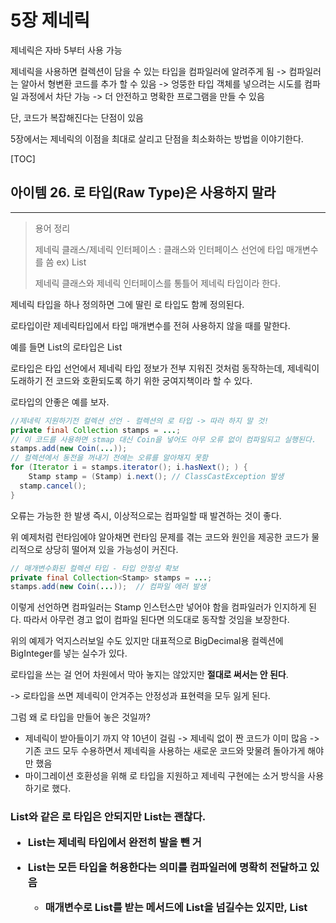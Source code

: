 # 5장 제네릭

제네릭은 자바 5부터 사용 가능

제네릭을 사용하면 컬렉션이 담을 수 있는 타입을 컴파일러에 알려주게 됨 -> 컴파일러는 알아서 형변환 코드를 추가 할 수 있음 -> 엉뚱한 타입 객체를 넣으려는 시도를 컴파일 과정에서 차단 가능 -> 더 안전하고 명확한 프로그램을 만들 수 있음

단, 코드가 복잡해진다는 단점이 있음

5장에서는 제네릭의 이점을 최대로 살리고 단점을 최소화하는 방법을 이야기한다.

[TOC]



## 아이템 26. 로 타입(Raw Type)은 사용하지 말라

-------

> 용어 정리
>
> 제네릭 클래스/제네릭 인터페이스 : 클래스와 인터페이스 선언에 타입 매개변수를 씀  ex) List<E>
>
> 제네릭 클래스와 제네릭 인터페이스를 통틀어 제네릭 타입이라 한다.

제네릭 타입을 하나 정의하면 그에 딸린 로 타입도 함께 정의된다.

로타입이란 제네릭타입에서 타입 매개변수를 전혀 사용하지 않을 때를 말한다.

예를 들면 List<E>의 로타입은 List

로타입은 타입 선언에서 제네릭 타입 정보가 전부 지워진 것처럼 동작하는데, 제네릭이 도래하기 전 코드와 호환되도록 하기 위한 궁여지책이라 할 수 있다.



로타입의 안좋은 예를 보자.

```java
//제네릭 지원하기전 컬렉션 선언 - 컬렉션의 로 타입 -> 따라 하지 말 것!
private final Collection stamps = ...;
// 이 코드를 사용하면 stmap 대신 Coin을 넣어도 아무 오류 없이 컴파일되고 실행된다.  -> unchecked call 경고 나타남
stamps.add(new Coin(...)); 
// 컬렉션에서 동전을 꺼내기 전에는 오류를 알아채지 못함
for (Iterator i = stamps.iterator(); i.hasNext(); ) {
	Stamp stamp = (Stamp) i.next(); // ClassCastException 발생
  stamp.cancel();
}
```

오류는 가능한 한 발생 즉시, 이상적으로는 컴파일할 때 발견하는 것이 좋다. 

위 예제처럼 런타임에야 알아채면 런타임 문제를 겪는 코드와 원인을 제공한 코드가 물리적으로 상당히 떨어져 있을 가능성이 커진다.

```java
// 매개변수화된 컬렉션 타입 - 타입 안정성 확보
private final Collection<Stamp> stamps = ...;
stamps.add(new Coin(...));  // 컴파일 에러 발생
```

이렇게 선언하면 컴파일러는 Stamp 인스턴스만 넣어야 함을 컴파일러가 인지하게 된다. 따라서 아무런 경고 없이 컴파일 된다면 의도대로 동작할 것임을 보장한다.

위의 예제가 억지스러보일 수도 있지만 대표적으로 BigDecimal용 컬렉션에 BigInteger를 넣는 실수가 있다.



로타입을 쓰는 걸 언어 차원에서 막아 놓지는 않았지만 **절대로 써서는 안 된다**.

-> 로타입을 쓰면 제네릭이 안겨주는 안정성과 표현력을 모두 잃게 된다.

그럼 왜 로 타입을 만들어 놓은 것일까? 

- 제네릭이 받아들이기 까지 약 10년이 걸림 -> 제네릭 없이 짠 코드가 이미 많음 -> 기존 코드 모두 수용하면서 제네릭을 사용하는 새로운 코드와 맞물려 돌아가게 해야만 했음
- 마이그레이션 호환성을 위해 로 타입을 지원하고 제네릭 구현에는 소거 방식을 사용하기로 했다.



### List와 같은 로 타입은 안되지만 List<Object>는 괜찮다.

- List는 제네릭 타입에서 완전히 발을 뺀 거

- List<Object>는 모든 타입을 허용한다는 의미를 컴파일러에 명확히 전달하고 있음

  - 매개변수로 List를 받는 메서드에 List<String>을 넘길수는 있지만, List<Object>를 받는 메서드에는 넘길 수 없다.

    ```java
    public static void main(String[] args) {
      List<String> strings = new ArrayList<>();
      unsafeAdd(strings,Integer.valueOf(42));
      String s = strings.get(0); 
    }
    
    public static void unsafeAdd(List list,Object o){
    	list.add(o); // Unchecked call to 'add(E)' as a member of raw type 'java.util.List' 
    }
    
    // 컴파일은 되지만, list.add에서 경고가 발생하며, 프로그램 실행시 strings.get(0)의 결과를 형변환하려 할 때 ClassCastException 던진다.
    // 컴파일런가 Integer를 String으러 변환 시도. 경고를 무시하고 실행하여 에러 발생 한것.
    ```

    ```java
    public static void main(String[] args) {
    	List<String> strings = new ArrayList<>();
    	unsafeAdd(strings,Integer.valueOf(42));  // 컴파일 에러
    	String s = strings.get(0);
    }
    
    public static void unsafeAdd(List<Object> list,Object o){
    	list.add(o);
    }
    ```



### 원소의 타입을 몰라도 되는 로 타입을 쓰고 싶다?  와일드카드 타입을 사용하자.

```java
// 잘못된 예 - 모르는 타입의 원소도 받는 로 타입을 사용했다.
// 메서드는 동작하지만, 로타입을 사용해 안전하지 않다.
static int numElementsInCommon(Set s1, Set s2){
  int result = 0;
  for (Object o1:s1){
    if(s2.contains(o1)){
      result++;
    }
  }
  return result;
}
```

원소타입 몰라도 되는 로타입을 사용하고 싶다면 와일드 카드를 사용하는게 좋다.

제네릭 타입 쓰고 싶은데, 실제 타입 매개변수가 무엇인지 신경 쓰고 싶지 않다면 **물음표(?)**를 사용하자.

- Set<E>의 비한정적 와일드카드 타입은 Set<?>  -> 어떤 타입이라도 담을 수 있는 가장 범용적인 매개변수화 Set 타입

```java
static int numElementsInCommon(Set<?> s1, Set<?> s2){}
```

비한정적 와일드카드 타입(Set<?>)과 로타입(Set)의 차이점은?

- 와일드카드 타입은 안전하고, 로타입은 안전하지 않다.
  - 로타입 컬렉션에는 아무 원소나 넣을 수 있으니 타입 불변식을 훼손하기 쉽다.
  - Collection<?>에는 (null외에는) 어떤 원소도 넣을 수 없다. 다른 원소 넣으려고 하면 컴파일 에러 발생 -> 컬렉션의 타입 불변식을 훼손하지 못하게 막았다.



Collection<?>에 어떤 원소도 넣지 못하고, 꺼낼 수 있는 객체의 타입도 전혀 알 수 없다. 

이러한 제약을 받아 들일 수 없다면 **제네릭 메서드**나 **한정적 와일드카드 타입**을 사용하면 된다.



### 로 타입 쓰지 말라는 규칙의 예외사항

- class 리터럴에는 로타입을 써야한다.

  - List.class, String[].class -> 허용
  - List<String>.class, List<?>.class -> 허용하지 않음

- instanceof 연산자 쓸 때

  - 런타입에는 제네릭 타입 정보가 지워진다. instanceof 연산자는 비한정적 와일드카드 타입(Set<?>) 이외의 매개변수화 타입에는 적용할 수 없다.
  - 로타입이든 비한정적 와일드카드 타입이든 instanceof 똑같이 동작한다.

  ```java
  # 로 타입을 써도 좋은 예 : instanceof 연산자
  if(o instanceof Set){
  	Set<?> s = (Set<?>) o;
  	//...
  }
  ```

  

### 핵심정리

- 로타입 사용하면 런타임에 예외 발생 할 수 있으니 사용하면 안된다.

- 로타입은 제네릭 도입되기 이전 코드와의 호환성을 위해 제공될 뿐이다.

- Set<Object>는 어떤 타입의 객체도 저장할 수 있는 매개변수화 타입

- Set<?>는 모종의 타입 객체만 저장할 수 있는 와일드카드 타입

- Set (로타입)은 제네릭 타입 시스템에 속하지 않는다.

- Set<Object>, Set<?>는 안전하지만, Set는 안전하지 않다.



![image-20210112210303624](./images/image-20210112210303624.png)



## 아이템 27. 비검사 경고를 제거하라

-------

제네릭 사용하기 시작하면 수많은 컴파일러 경고를 보게 된다.

- 비검사 형변환 경고
- 비검사 메서드 호출 경고
- 비검사 매개변수화 가변인수 타입 경고
- 비검사 변환 경고

### 할 수 있는 한 모든 비검사 경고를 제거하라

```java
Set<Lark> exaltation = new HashSet(); // required: Set<Lark> found: HashSet 

Set<Lark> exaltation = new HashSet<>(); //다이아몬드 연산자만으로 해결 가능
```

모든 비검사 경고를 제거한다면 그 코드는 타입 안정성이 보장된다.

- 즉, 런타임에  ClassCastException이 발생할 일이 없고, 의도한대로 잘 동작하리라 확신할 수 있다.



### 경고를 제거할 수 없지만 타입 안전하다고 확신한다면 @SuppressWarnings("unchecked") 애너테이션을 달아 경고를 숨기자.

단, 타입 안전함을 검증하지 않은 채 경로를 숨기면 스스로에게 잘못된 보안 인식을 심어주는 꼴이다.

- 경고 없이 컴파일 되지만, 런타임에는 여전히 ClassCastException을 던질 수 있다.

한편, 안전하다고 검증된 비검사 경고를 숨기지 않고 그대로 두면, 진짜 문제를 알리는 새로운 경고가 나와도 눈치채지 못할 수 있다.

- 제거하지 않은 수많은 거짓 경고 속에 새로운 경고가 파묻힐것이기 때문

### @SuppressWarnings 애너테이션은 항상 가능한 좁은 범위에 적용하자.

절대로 클래스 전체에 적용해서는 안된다.

한줄이 넘는 메서드나 생성자에 달린 @SuppressWarnings 애너테이션을 발견하면 지역변수 선언 쪽으로 옮기자.

```java
//ArrayList의 toArray
public <T> T[] toArray(T[] a) {
  if (a.length < size) {
  	return (T[])Arrays.copyOf(elements, size, a.getClass()); // Unchecked cast: 'java.lang.Object[]' to 'T[]' 
  }
  System.arraycopy(elements, 0, a, 0, size);

  if (a.length > size) {
  	a[size] = null;
  }
  return a;
}

// 지역변수를 추가해 @SuppressWarnings의 범위를 좁힌다.
public <T> T[] toArray(T[] a) {
  if (a.length < size) {
    @SuppressWarnings("unchecked")
    T[] result = (T[])Arrays.copyOf(elements, size, a.getClass());
    return result;
  }
  System.arraycopy(elements, 0, a, 0, size);

  if (a.length > size) {
  	a[size] = null;
  }
  return a;
}
```



### @SuppressWarnings("unchecked") 애너테이션을 사용할 때면 그 경고를 무시해도 안전한 이유를 항상 주석으로 남겨라

다른 사람이 그 코드를 이해하는데 도움이 되며, 더 중요하게는, 다른 사람이 그 코드를 잘못 수정하여 타입 안정성을 잃는 상황을 줄여준다.

코드가 안전한 근거가 쉽게 떠오르지 않더라도 끝까지 포기하지 말자. 근거를 찾는 중에 그 코드가 사실은 안전하지 않다는 걸 발견할 수도 있으니 말이다.



### 핵심정리

비검사 경고는 중요하니 무시하지 말자.

모든 비검사 경고는 런타임에 ClassCastException을 일으킬 수 있는 잠재적 가능성을 뜻하니 최선을 다해 제거하라.

경고를 없앨 방법을 찾지 못하겠다면, 그 코드가 타입 안전함을 증명하고 가능한 한 범위를 좁혀 @SuppressWarnings("unchecked") 애너테이션으로 경고를 숨겨라

그런 다음 경고를 숨기기로 한 근거를 주석을 남겨라.



## 아이템 28. 배열보다는 리스트를 사용하라

-------

### 배열 vs 제네릭

배열과 제네릭 타입에는 중요한 차이가 두가지가 있다.

1. 배열은 공변이다.

   - 공변 : 함께 변한다.

   - Sub가 Super의 하위 타입이라면 배열 Sub[]는 배열 Super[]의 하위타입이 된다.

   - Type1,Type2가 있을 때, List<Type1>은 List<Type2>의 하위타입도 아니고 상위타입도 아니다.

     제네릭에 문제가 있다고 생각할 수 있지만, 사실 문제가 있는 건 배열쪽이다.

     ```java
     // 런타임에 실패한다.
     Object[] objectArray = new Long[1];
     objectArray[0] = "타입이 달라 넣을 수 없다."; // Exception in thread "main" java.lang.ArrayStoreException: java.lang.String 
     ```

     ```java
     // 컴파일되지 않음
     List<Object> ol = new ArrayList<Long>(); // 호환되지 않는 타입
     ol.add("타입이 달라 넣을 수 없다.");
     ```

2. 배열은 실체화된다.
   - 배열은 런타임에도 자신이 담기로 한 원소의 타입을 인지하고 확인한다.
   - 제네릭은 타입 정보가 런타임에는 소거된다.
     - 소거는 제네릭이 지원되기 전의 레거시 코드와 제네릭 타입을 함께 사용할 수 있게 해주는 메커니즘으로, 자바 5가 제네릭으로 순조롭게 전환될 수 있도록 해줬다.

위 두가지의 주요 차이로 배열과 제네릭은 잘 어우러지지 못한다.



배열은 제네릭타입,매개변수화 타입, 타입 매개변수로 사용할 수 없다.

즉, `new List<E>[]`,`new List<String>[]`,`new E[]`식으로 작성하면 컴파일할 때 제네릭 배열 생성 오류를 일으킨다.



### 제네릭 배열을 만들지 못하게 막은 이유는 무엇일까?

- 타입이 안전하지 않기 때문이다.

이를 허용하게되면 컴파일러가 자동 생성한 형변환 코드에서 런타임에 ClassCastException이 발생할 수 있다.

런타임에 ClassCastException이 발생하는 일을 막아주겠다는 제네릭 타입 시스템의 취지에 어긋나는 것이다.

다음 코드로 구체적인 상황을 살펴보자.

```java
List<String>[] stringLists = new List<String>[1];       //1
List<Integer> intList = Collections.singletonList(42);  //2
Object[] objects = stringLists;													//3
objects[0] = intList;																		//4
String s = stringLists[0].get(0);												//5
```

제네릭 배열을 생성하는 (1)이 허용된다고 가정해보자.

(2)는 원소가 하나인 List<Integer>를 생성한다.

(3)은 (1)에서 생성한 List<String>배열을 Object 배열에 할당한다. 배열은 공변이니 아무 문제 없다.

(4)는 (2)에서 생성한 List<Integer>의 인스턴스를 Object배열의 첫 원소로 저장한다. 제네릭은 소거 방식으로 구현되어 이 역시 성공한다.

즉, 런타임에는 List<Integer> 인스턴스의 타입이 List가 되고, List<Integer>[] 인스턴스의 타입은 List[]가 된다.

따라서 (4)에서도 ArrayStoreException을 일으키지 않는다.

List<String> 인스턴스만 담겠다고 선언한 stringLists배열에는 지금 List<Integer> 인스턴스가 저장되어 있다.

그리고 (5)는 이 배열의 처음 리스트에서 첫 원소를 꺼내려한다. 

컴파일러는 꺼낸 원소를 자동으로 String으로 형변환하는데, 원소가 Integer이므로 런타임에 ClassCastException이 발생한다.

이런 일을 방지하려면 (1)에서 제네릭 배열이 생성되지 않도록 컴파일 오류를 내야한다.



 `List<E>`,`List<String>`,`E` 같은 타입을 실체화 불가 타입이라 한다.

- 실체화 되지않아서 런타임에는 컴파일 타임보다 타입 정보를 적게 가지는 타입
- 소거 메커니즘 때문에 매개변수화 타입 가운데 실체화 될 수 있는 타입은 List<?>, Map<?,?> 같은 비한정적 와일드 카드 타입뿐이다.
  - 배열을 비한정적 와일드카드 타입으로 만들수 있지만, 유용하게 쓰일 일은 거의 없다.

제네릭 컬렉션에서 자신의 원소타입을 담은 배열을 반환하는게 불가능하다 . 

- 완벽하지 않지만 대부분의 상황에서 이문제를 해결해주는 방법은 아이템33. 타입 안전 이종컨테이너를 고려하라를 참고

제네릭 타입과 가변인수 메서드를 함께 쓰면 해석하기 어려운 경고 메세지를 받게 된다. 가변인수메서드를 호출할 때마다 가변인수 매개변수를 담을 배열이 하나 만들어지는데, 이때 그 배열의 원소가 실체화 불가 타입이라면 경고가 발생하는 것이다.

- 이 문제는 @SafeVarargs 애너테이션으로 대처할 수 있다.(아이템32. 제네릭과 가변인수를 함께 쓸 때는 신중하라)

  ```java
  // warning Possible heap pollution from parameterized vararg type 
  static void dangerous(List<String>... stringLists){
  	List<Integer> integerList = Collections.singletonList(42);
  	Object[] objects = stringLists;
  	objects[0] = integerList;           //힙 오염 발생
  	String s = stringLists[0].get(0);   //ClasCastException
  }
  
  @SafeVarargs
  static void dangerous(List<String>... stringLists){
    //...
  }
  ```



배열로 형변환할 때 제네릭 배열 생성 오류나 비검사 형변화 경고가 뜨는 경우 대부분은 배열인 `E[]` 대신 컬렉션인 `List<E>`를 사용하면 해결된다.

- 코드가 조금 복잡해지고 성능이 살짝 나빠질 수도 있지만, 그 대신 타입 안전성과 상호운용성은 좋아진다.



### 핵심정리

- 배열과 제네릭에는 매우 다른 타입 규칙이 적용된다.
- 배열은 공변이고 실체화된다.
- 제네릭은 불공변이고 타입 정보가 소거된다.
- 그 결과 배열은 런타임에는 타입 안전하지만 컴파일타임에는 그렇지 않다.
  - 제넥릭은 그 반대다
  - 그래서 둘은 섞어 쓰기란 쉽지 않다.
- 둘을 섞어 쓰다가 컴파일 오류나 경고를 만나면, 가장 먼저 배열을 리스트로 대체하는 방법을 적용해보자.



## 아이템 29. 이왕이면 제네릭 타입으로 만들라

클라이언트에서 직접 형변환해야하는 타입보다 제네릭 타입이 더 안전하고 쓰기 편하다.

그러니 새로운 타입을 설계할 때는 형변환 없이도 사용할 수 있도록 하라.

그렇게 하려면 제네릭 타입으로 만들어야 할 경우가 많다.

기존 타입 중 제네릭이 있어야하는게 있다면 제네릭 타입으로 변경하자.

기존 클라이언트에는 아무 영향을 주지 않으면서, 새로운 사용자를 훨씬 편하게 해주는 길이다.



## 아이템 30. 이왕이면 제네릭 메서드로 만들라

메서드도 제네릭으로 만들 수 있다.

매개변수화 타입을 받는 정적 유틸리티 메서드는 보통 제네릭이다.

- ex : Collections.binarySearch(), Collections.sort()

```java
// Raw 타입 사용 - 수용 불가!
public static Set union(Set s1, Set s2) {
  //Unchecked call to 'HashSet(Collection<? extends E>)' as a member of raw type 'java.util.HashSet' 
	Set result = new HashSet(s1);
	//Unchecked call to 'addAll(Collection<? extends E>)' as a member of raw type 'java.util.Set'
	result.addAll(s2);
	return result;
}
```

경고를 없애려면 이 메서드를 타입 안전하게 만들어야 한다.

메서드 선언에서 세 집합(입력2개, 반환1개)의 원소 타입을 타입 매개변수로 명시하고, 메서드 안에서도 이 타입 매개변수만 사용하게 수정하면 된다.

타입 매개변수 목록은 메서드의 제한자와 반환타입 사이에 온다.

```java
public static <E> Set<E> union(Set<E> s1, Set<E> s2) {
	Set<E> result = new HashSet<>(s1);
	result.addAll(s2);
	return result;
}
```

- 경고없이 컴파일
- 타입 안전
- 쓰기 쉬움



### 제네릭 싱글턴 팩터리 패턴

때때로 불변 객체를 여러 타입으로 활용할 수 있게 만들어야 할 때가 있다.

제네릭은 런타입에 타입 정보가 소거되므로 하나의 객체를 어떤 타입으로든 매개변수화 할 수 있다. 하지만 이렇게 하려면 요청한 타입 매개변수에 맞게 매번 그 객체의 타입을 바꿔주는 정적 팩터리를 만들어야 한다.  -> 이 패턴을 제네릭 싱글턴 팩터리라 한다.

- Collections.reverseOrder() 
- Collections.emptySet

제네릭 싱글턴 팩터리 패턴을 활용한 항등 함수 구현

```java
private static UnaryOperator<Object> IDENTITY_FN = (t) -> t;

@SuppressWarnings("unchecked")
public static <T> UnaryOperator<T> identityFunction() {
	return (UnaryOperator<T>)IDENTITY_FN;
}

public static void main(String[] args) {
	String[] strings = {"삼베", "대마", "나일론"};
	UnaryOperator<String> sameString = identityFunction();
	for (String string : strings) {
		System.out.println(sameString.apply(string));
	}

	Number[] numbers = {1, 2.0, 3L};
	UnaryOperator<Number> sameNumber = identityFunction();
	for (Number number : numbers) {
		System.out.println(sameNumber.apply(number));
	}
}
```



### 재귀적 타입 한정(recursive tpye bound)

상대적으로 드물긴 하지만, 자기 자신이 들어간 표현식을 사용하여 타입 매개변수의 허용 범위를 한정 할 수 있다. -> 재귀적 타입 한정

재귀적 타입 한정은 주로 타입의 자연적 순서를 정하는 Comparable 인터페이스와 함께 쓰인다.

Comparable<T>에서 타입 매개변수 T는 비교할 수 있는 원소의 타입을 정의한다.

```java
// 재귀적 타입 한정을 이용해 상호 비교할 수 있음을 표현했다.
public static <E extends Comparable<E>> E max(Collection<E> c)
```

타입 한정인 `<E extends Comparable<E>>`는 `모든 타입 E는 자신과 비교 할 수 있다.`라고 읽을 수 있다.

- 상호 비교 가능하다는 뜻을 아주 정확하게 표현한 것



### 핵심정리

제네릭 타입과 마찬가지로, 클라이언트에서 입력 매개변수와 반환값을 명시적으로 형변환해야하는 메서드보다 제네릭 메서드가 더 안전하며 사용하기도 쉽다.

타입과 마찬가지로, 메서드도 형변환 없이 사용할 수 있는 편이 좋으며, 많은 경우 그렇게 하려면 제네릭 메서드가 되어야 한다.

역시 타입과 마찬가지로, 형변화 해줘야 하는 기존 메서드는 제네릭하게 만들자.

기존 클라이언트는 그대로 둔 채 새로운 사용자의 삶을 훨씬 편하게 만들어 줄 것이다.



## 아이템 31. 한정적 와일카드를 사용해 API 유연성을 높이라

### 유연성을 극대화하려면 원소의 생산자나 소비자용 입력 매개변수에 와일드카드 타입을 사용하라



매개변수화 타입은 불공변

List<String>은 List<Object>가 하는 일을 제대로 수행하지 못하니 하위 타입이 될 수 없다. (리스코프 치환 원칙에 어긋남)

불공변 방식보다 유연한 무언가가 필요할때는?

```java
package com.study.toy.item_31;

import java.util.Stack;

public class StackTest<T> extends Stack<T> {
    // 와일드 카드 타입을 사용하지 않은 pushAll 메서드
    // 컴파일은 되지만 완벽하지 않음
    public void pushAll(Iterable<T> src){
        for (T t:src){
            push(t);
        }
    }
}
```

- Iterable src의 원소타입이 스택의 원소 타입과 일치하면 잘 작동한다.

- Stack<Number>로 선언 후 pushAll(intVal) 호출하면 어떻게 될까? (intVal -> Integer)

  - 매개변수화 타입이 불공변이기 때문에 에러 발생
  - 해결책 : 한정적 와일드 카드 타입 활용
    - pushAll의 입력 매개변수 타입은 'E의 Iterable'이 아니라 'E의 하위 타입의 Iterable'이어야 한다.
    - Iterable<? extends E> = E의 하위 타입의 Iterable
      - 하위타입이란 자기 자신도 포함하긴하지만 자신을 확장하는 것은 아니기때문에 extends라는 키워드가 딱 어울리지는 않음)

  ```java
  public static void main(String[] args) {
    CustomStack<Number> numbers = new CustomStack<>();
    Iterable<Integer> integers = Arrays.asList(1, 2, 3, 4, 5);
    numbers.pushAll(integers); // 컴파일에러
  }
  ```

  ```java
  public void pushAll(Iterable<? extends T> src){
     for (T t:src){
       push(t);
     }
  }
  ```

```java
package com.study.toy.item_31;

import java.util.Stack;

public class StackTest<T> extends Stack<T> {
    // 와일드 카드 타입을 사용하지 않은 popAll 메서드
    // 컴파일은 되지만 완벽하지 않음
    public void popAll(Collection<E> dst){
    	while (!isEmpty()){
      	dst.add(pop());
      }
    }
}
```

- Stack<Number>의 원소를 Object용 컬렉션으로 옮기려고 한다면?

  - pushAll와 같이 컴파일 에러 발생
  - Collection<Object>는 Collection<Number>의 하위타입이 아니기 때문
  - 해결책 : 와일드 카드 타입 활용
    - popAll의 입력 매개변수의 타입이 'E의 Collection'이 아니라 'E의 상위 타입의 Collection'이어야 한다.
    - Collection<? Super E> = E의 상위 타입의 Collection

  ```java
  public static void main(String[] args) {
    CustomStack<Number> numbers = new CustomStack<>();
    Iterable<Integer> integers = Arrays.asList(1, 2, 3, 4, 5);
    numbers.pushAll(integers);
  
    Collection<Object> objects = new ArrayList<>();
    numbers.popAll(objects); // 컴파일 에러
  }
  ```

  ```java
  public void popAll(Collection<? super E> dst){
    while (!isEmpty()){
    	dst.add(pop());
    }
  }
  ```



**유연성을 극대화하려면 원소의 생산자나 소비자용 입력 매개변수에 와일드카드 타입을 사용하라**

한편, 입력 매개변수가 생산자와 소비자 역할을 동시에 한다면 와일드카드 타입을 써도 좋을게 없다.

- 타입을 정확히 지정해야하는 상황으로, 이때는 와일드카드 타입을 쓰지 말아야 한다.



### PECS : 와일드카드 타입 사용 기본 원칙

다음 공식을 외워두면 어떤 와일드카드 타입을 써야 하는지 기억하는데 도움된다.

```markdown
펙스(PECS) : producer-extends, consumer-super
```

- 매개변수화 타입 T가 생산자라면 <? extends T>를 사용하고 소비자라면 <? Super T>를 사용하라.



### 반환 타입에는 한정적 와일드카드 타입을 사용하면 안된다

아래 예시에서 반환타입은 여전히 Set<E>임에 주목하자.

- 반환 타입에는 한정적 와일드카드 타입을 사용하면 안된다.
- 유연성을 높여주기는커녕 클라이언트 코드에서도 와일드타드 타입을 써야하기 때문이다.

```java
public static <E> Set<E> union(Set<? extends E> s1, Set<? extends E> s2) {
	Set<E> result = new HashSet<>(s1);
	result.addAll(s2);
	return result;
}
```



### Comparable<? super E>

```java
public static <E extends Comparable<E>> E max(Collection<E> c)
//와일드카드 타입을 사용해 다듬은 모습
public static <E extends Comparable<? super E>> E max(Collection<? extends E> c)
```

- 입력 매개변수에서는 E 인스턴스 생사하므로 List<? Extends E>

- 타입 매개변수에서 E가 Comparable<E>를 확장한다고 정의했는데, 이때 Comparable<E>는 E 인스턴스를 소비한다(선후 관계를 뜻하는 정수를 생산)

  그래서 매개변수화 타입 Comparable<E>를 한정적 와일드카드 타입은 Comparable<? super E>를 대체했다.

- Comparable은 언제나 소비자이므로 일반적으로 Comparable<? super E>를 사용하는 편이 낫다. Comparator도 마찬가지다.

이렇게 까지 복잡하게 만들 가치가 있을까?

- 수정 전 max는 이 리스트를 처리할 수 없다. ScheduledFuture가 Comparable<ScheduledFuture>를 구현하지 않았기 때문

```java
List<Sche List<ScheduledFuture<?>> scheduledFutures = ...;
```



